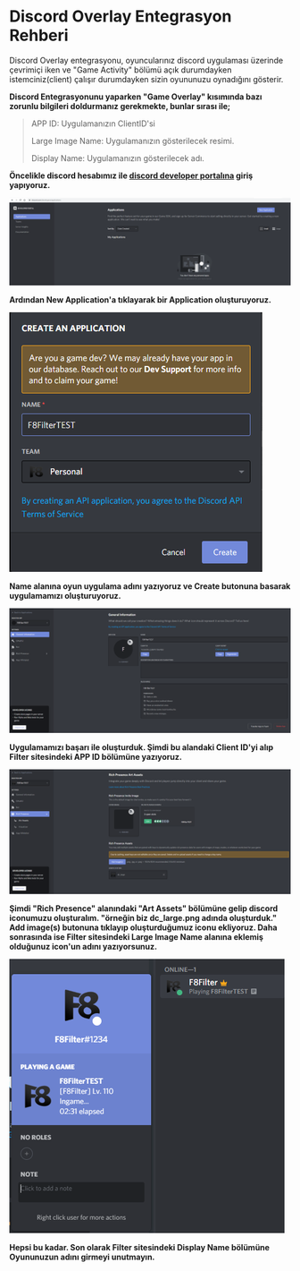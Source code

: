 # Discord Overlay Entegrasyon Rehberi

Discord Overlay entegrasyonu, oyuncularınız discord uygulaması üzerinde çevrimiçi iken ve "Game Activity" bölümü açık durumdayken istemciniz(client) çalışır durumdayken sizin oyununuzu oynadığını gösterir.

**Discord Entegrasyonunu yaparken "Game Overlay" kısımında bazı zorunlu bilgileri doldurmanız gerekmekte, bunlar sırası ile;**

>APP ID: Uygulamanızın ClientID'si
>
>Large Image Name: Uygulamanızın gösterilecek resimi.
>
>Display Name: Uygulamanızın gösterilecek adı.

**Öncelikle discord hesabımız ile [discord developer portalına](https://discord.com/developers/applications) giriş yapıyoruz.**

![Add IIS Website](../images/discordsite1.png)

**Ardından New Application'a tıklayarak bir Application oluşturuyoruz.**

![Add IIS Website](../images/discordsite2.png)

**Name alanına oyun uygulama adını yazıyoruz ve Create butonuna basarak uygulamamızı oluşturuyoruz.**

![Add IIS Website](../images/discordsite3.png)

**Uygulamamızı başarı ile oluşturduk. Şimdi bu alandaki Client ID'yi alıp Filter sitesindeki APP ID bölümüne yazıyoruz.**

![Add IIS Website](../images/discordsite4.png)

**Şimdi "Rich Presence" alanındaki "Art Assets" bölümüne gelip discord iconumuzu oluşturalım. "örneğin biz dc_large.png adında oluşturduk." Add image(s) butonuna tıklayıp oluşturduğumuz iconu ekliyoruz. Daha sonrasında ise Filter sitesindeki Large Image Name alanına eklemiş olduğunuz icon'un adını yazıyorsunuz.**

![Add IIS Website](../images/discordoverlay.png)

**Hepsi bu kadar. Son olarak Filter sitesindeki Display Name bölümüne Oyununuzun adını girmeyi unutmayın.**

